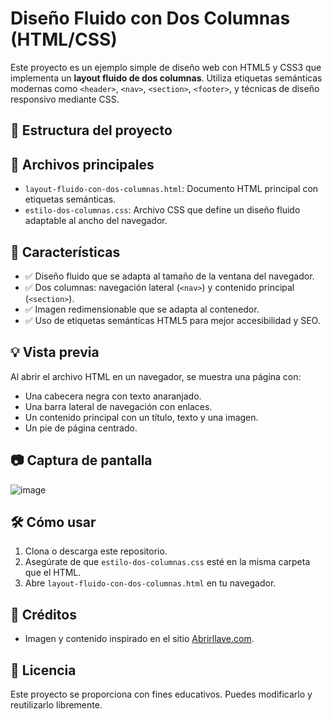 # Diseño Fluido con Dos Columnas (HTML/CSS)

Este proyecto es un ejemplo simple de diseño web con HTML5 y CSS3 que implementa un **layout fluido de dos columnas**. Utiliza etiquetas semánticas modernas como `<header>`, `<nav>`, `<section>`, `<footer>`, y técnicas de diseño responsivo mediante CSS.

## 📁 Estructura del proyecto


## 🧱 Archivos principales

- `layout-fluido-con-dos-columnas.html`: Documento HTML principal con etiquetas semánticas.
- `estilo-dos-columnas.css`: Archivo CSS que define un diseño fluido adaptable al ancho del navegador.

## 📐 Características

- ✅ Diseño fluido que se adapta al tamaño de la ventana del navegador.
- ✅ Dos columnas: navegación lateral (`<nav>`) y contenido principal (`<section>`).
- ✅ Imagen redimensionable que se adapta al contenedor.
- ✅ Uso de etiquetas semánticas HTML5 para mejor accesibilidad y SEO.

## 💡 Vista previa

Al abrir el archivo HTML en un navegador, se muestra una página con:
- Una cabecera negra con texto anaranjado.
- Una barra lateral de navegación con enlaces.
- Un contenido principal con un título, texto y una imagen.
- Un pie de página centrado.

## 📷 Captura de pantalla

![image](https://github.com/user-attachments/assets/2688a33f-ee73-4830-87c7-d36a2379a16c)


## 🛠️ Cómo usar

1. Clona o descarga este repositorio.
2. Asegúrate de que `estilo-dos-columnas.css` esté en la misma carpeta que el HTML.
3. Abre `layout-fluido-con-dos-columnas.html` en tu navegador.

## 🔗 Créditos

- Imagen y contenido inspirado en el sitio [Abrirllave.com](https://www.abrirllave.com).

## 📄 Licencia

Este proyecto se proporciona con fines educativos. Puedes modificarlo y reutilizarlo libremente.
